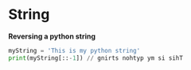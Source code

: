 # String

**Reversing a python string**
```py
myString = 'This is my python string'
print(myString[::-1]) // gnirts nohtyp ym si sihT
```
